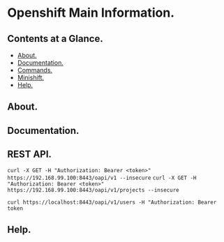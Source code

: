 # Openshift Main Information.





## Contents at a Glance.
* [About.](#about)
* [Documentation.](#documentation)
* [Commands.](openshift-commands.md)
* [Minishift.](https://github.com/Programming-Training-And-Practice/minishift-main-information)
* [Help.](#help)





## About.





## Documentation.





## REST API.

`curl -X GET -H "Authorization: Bearer <token>" https://192.168.99.100:8443/oapi/v1 --insecure`
`curl -X GET -H "Authorization: Bearer <token>" https://192.168.99.100:8443/oapi/v1/projects --insecure`

`curl https://localhost:8443/oapi/v1/users -H "Authorization: Bearer token`





## Help.
